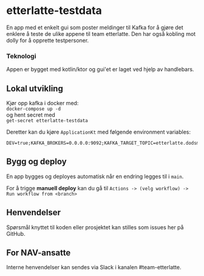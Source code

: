 # etterlatte-testdata

En app med et enkelt gui som poster meldinger til Kafka for å gjøre det enklere å teste de ulike appene til team etterlatte. Den har også kobling mot dolly for å opprette testpersoner.  

### Teknologi
Appen er bygget med kotlin/ktor og gui'et er laget ved hjelp av handlebars.

## Lokal utvikling


Kjør opp kafka i docker med: \
`docker-compose up -d` \
og hent secret med \
`get-secret etterlatte-testdata`

Deretter kan du kjøre `ApplicationKt` med følgende environment variables:

```
DEV=true;KAFKA_BROKERS=0.0.0.0:9092;KAFKA_TARGET_TOPIC=etterlatte.dodsmelding
```

## Bygg og deploy

En app bygges og deployes automatisk når en endring legges til i `main`.

For å trigge **manuell deploy** kan du gå til `Actions -> (velg workflow) -> Run workflow from <branch>`


## Henvendelser

Spørsmål knyttet til koden eller prosjektet kan stilles som issues her på GitHub.


## For NAV-ansatte

Interne henvendelser kan sendes via Slack i kanalen #team-etterlatte.
